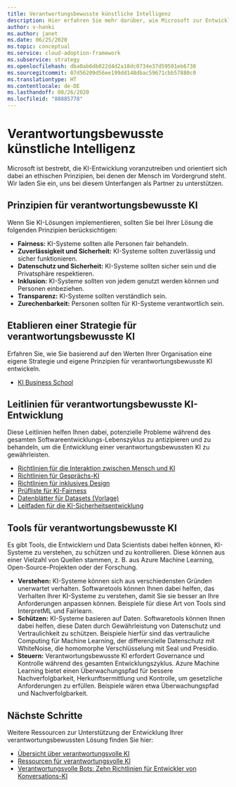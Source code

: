 ```yaml
---
title: Verantwortungsbewusste künstliche Intelligenz
description: Hier erfahren Sie mehr darüber, wie Microsoft zur Entwicklung ethischer KI steht, einschließlich Prinzipien, Leitfäden und Tools, um dieses Ziel zu erreichen.
author: v-hanki
ms.author: janet
ms.date: 06/25/2020
ms.topic: conceptual
ms.service: cloud-adoption-framework
ms.subservice: strategy
ms.openlocfilehash: dba0ab6db022d4d2a18dc0734e37d59501eb6738
ms.sourcegitcommit: 07d56209d56ee199dd148dbac59671cbb57880c0
ms.translationtype: HT
ms.contentlocale: de-DE
ms.lasthandoff: 08/26/2020
ms.locfileid: "88885778"
---
```

<!-- docutune:ignore InterpretML FairLearn -->

# <a name="responsible-ai"></a>Verantwortungsbewusste künstliche Intelligenz

Microsoft ist bestrebt, die KI-Entwicklung voranzutreiben und orientiert sich dabei an ethischen Prinzipien, bei denen der Mensch im Vordergrund steht. Wir laden Sie ein, uns bei diesem Unterfangen als Partner zu unterstützen.

## <a name="responsible-ai-principles"></a>Prinzipien für verantwortungsbewusste KI

Wenn Sie KI-Lösungen implementieren, sollten Sie bei Ihrer Lösung die folgenden Prinzipien berücksichtigen:

- **Fairness:** KI-Systeme sollten alle Personen fair behandeln.
- **Zuverlässigkeit und Sicherheit:** KI-Systeme sollten zuverlässig und sicher funktionieren.
- **Datenschutz und Sicherheit:** KI-Systeme sollten sicher sein und die Privatsphäre respektieren.
- **Inklusion:** KI-Systeme sollten von jedem genutzt werden können und Personen einbeziehen.
- **Transparenz:** KI-Systeme sollten verständlich sein.
- **Zurechenbarkeit:** Personen sollten für KI-Systeme verantwortlich sein.

## <a name="establish-a-responsible-ai-strategy"></a>Etablieren einer Strategie für verantwortungsbewusste KI

Erfahren Sie, wie Sie basierend auf den Werten Ihrer Organisation eine eigene Strategie und eigene Prinzipien für verantwortungsbewusste KI entwickeln.

- [KI Business School](https://www.microsoft.com/ai/ai-business-school?SilentAuth=1#primaryR7)

## <a name="guidelines-to-develop-ai-responsibly"></a>Leitlinien für verantwortungsbewusste KI-Entwicklung

Diese Leitlinien helfen Ihnen dabei, potenzielle Probleme während des gesamten Softwareentwicklungs-Lebenszyklus zu antizipieren und zu behandeln, um die Entwicklung einer verantwortungsbewussten KI zu gewährleisten.

- [Richtlinien für die Interaktion zwischen Mensch und KI](https://aka.ms/aiguidelines)
- [Richtlinien für Gesprächs-KI](https://www.microsoft.com/research/publication/responsible-bots/)
- [Richtlinien für inklusives Design](https://www.microsoft.com/design/inclusive/)
- [Prüfliste für KI-Fairness](https://query.prod.cms.rt.microsoft.com/cms/api/am/binary/RE4t6dA)
- [Datenblätter für Datasets (Vorlage)](https://query.prod.cms.rt.microsoft.com/cms/api/am/binary/RE4t8QB)
- [Leitfaden für die KI-Sicherheitsentwicklung](https://blogs.microsoft.com/on-the-issues/2019/12/06/ai-machine-learning-security/)

## <a name="tools-for-responsible-ai"></a>Tools für verantwortungsbewusste KI

Es gibt Tools, die Entwicklern und Data Scientists dabei helfen können, KI-Systeme zu verstehen, zu schützen und zu kontrollieren. Diese können aus einer Vielzahl von Quellen stammen, z. B. aus Azure Machine Learning, Open-Source-Projekten oder der Forschung.

- **Verstehen:** KI-Systeme können sich aus verschiedensten Gründen unerwartet verhalten. Softwaretools können Ihnen dabei helfen, das Verhalten Ihrer KI-Systeme zu verstehen, damit Sie sie besser an Ihre Anforderungen anpassen können. Beispiele für diese Art von Tools sind InterpretML und Fairlearn.
- **Schützen:** KI-Systeme basieren auf Daten. Softwaretools können Ihnen dabei helfen, diese Daten durch Gewährleistung von Datenschutz und Vertraulichkeit zu schützen. Beispiele hierfür sind das vertrauliche Computing für Machine Learning, der differenzielle Datenschutz mit WhiteNoise, die homomorphe Verschlüsselung mit Seal und Presidio.
- **Steuern:** Verantwortungsbewusste KI erfordert Governance und Kontrolle während des gesamten Entwicklungszyklus. Azure Machine Learning bietet einen Überwachungspfad für bessere Nachverfolgbarkeit, Herkunftsermittlung und Kontrolle, um gesetzliche Anforderungen zu erfüllen. Beispiele wären etwa Überwachungspfad und Nachverfolgbarkeit.

## <a name="next-steps"></a>Nächste Schritte

Weitere Ressourcen zur Unterstützung der Entwicklung Ihrer verantwortungsbewussten Lösung finden Sie hier:

- [Übersicht über verantwortungsvolle KI](https://www.microsoft.com/ai/responsible-ai?activetab=pivot1:primaryr6)
- [Ressourcen für verantwortungsvolle KI](https://www.microsoft.com/ai/responsible-ai-resources)
- [Verantwortungsvolle Bots: Zehn Richtlinien für Entwickler von Konversations-KI](https://www.microsoft.com/research/publication/responsible-bots/)
